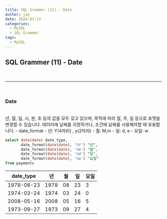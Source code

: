 ```yaml
---
title: SQL Grammer (11) - Date
author: jay
date: 2024-03-13
categories:
  - MySQL
  - SQL Grammer
tags:
  - MySQL
---
```

## **SQL Grammer (11) - Date**

<br />

---

<br/>



### **Date**
<br />
년, 월, 일, 시, 분, 초 등의 값을 모두 갖고 있으며, 목적에 따라 월, 주, 일 등으로 포맷을 변경할 수 있습니다.
데이터에 날짜를 지정하거나, 조건에 날짜를 사용해야할 때 유용합니다. 
- date_format
	- 년: Y(4자리) , y(2자리)
	- 월: M,m
	- 일: d, e
	- 요일: w

```sql
select date(date) date_type,  
       date_format(date(date), '%Y') "년",  
       date_format(date(date), '%m') "월",  
       date_format(date(date), '%d') "일",  
       date_format(date(date), '%w') "요일"  
from payments
```


| date_type  | 년    | 월   | 일   | 요일  |
| ---------- | ---- | --- | --- | --- |
| 1978-08-23 | 1978 | 08  | 23  | 3   |
| 1974-03-24 | 1974 | 03  | 24  | 0   |
| 2008-05-16 | 2008 | 05  | 16  | 5   |
| 1973-09-27 | 1973 | 09  | 27  | 4   |
